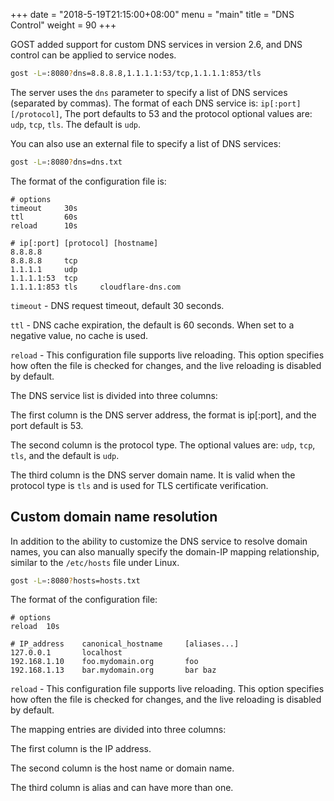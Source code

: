 +++
date = "2018-5-19T21:15:00+08:00"
menu = "main"
title = "DNS Control"
weight = 90
+++

GOST added support for custom DNS services in version 2.6, and DNS control can be applied to service nodes.

```bash
gost -L=:8080?dns=8.8.8.8,1.1.1.1:53/tcp,1.1.1.1:853/tls
```

The server uses the `dns` parameter to specify a list of DNS services (separated by commas). The format of each DNS service is: `ip[:port][/protocol]`, The port defaults to 53 and the protocol optional values are: `udp`, `tcp`, `tls`. The default is `udp`.

You can also use an external file to specify a list of DNS services:

```bash
gost -L=:8080?dns=dns.txt
```

The format of the configuration file is:

```text
# options
timeout     30s
ttl         60s
reload      10s

# ip[:port] [protocol] [hostname]
8.8.8.8
8.8.8.8     tcp
1.1.1.1     udp
1.1.1.1:53  tcp
1.1.1.1:853 tls     cloudflare-dns.com
```

`timeout` - DNS request timeout, default 30 seconds.

`ttl` - DNS cache expiration, the default is 60 seconds. When set to a negative value, no cache is used.

`reload` - This configuration file supports live reloading. This option specifies how often the file is checked for changes, and the live reloading is disabled by default.

The DNS service list is divided into three columns:

The first column is the DNS server address, the format is ip[:port], and the port default is 53.

The second column is the protocol type. The optional values are: `udp`, `tcp`, `tls`, and the default is `udp`.

The third column is the DNS server domain name. It is valid when the protocol type is `tls` and is used for TLS certificate verification.

## Custom domain name resolution

In addition to the ability to customize the DNS service to resolve domain names, you can also manually specify the domain-IP mapping relationship, similar to the `/etc/hosts` file under Linux.

```bash
gost -L=:8080?hosts=hosts.txt
```

The format of the configuration file:

```text
# options
reload  10s

# IP_address    canonical_hostname     [aliases...]
127.0.0.1       localhost
192.168.1.10    foo.mydomain.org       foo
192.168.1.13    bar.mydomain.org       bar baz
```

`reload` - This configuration file supports live reloading. This option specifies how often the file is checked for changes, and the live reloading is disabled by default.

The mapping entries are divided into three columns:

The first column is the IP address.

The second column is the host name or domain name.

The third column is alias and can have more than one.